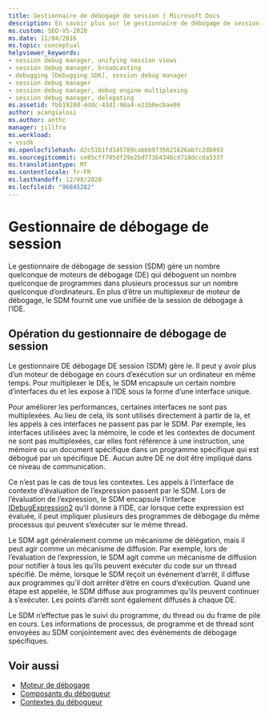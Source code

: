 ```yaml
---
title: Gestionnaire de débogage de session | Microsoft Docs
description: En savoir plus sur le gestionnaire de débogage de session, qui gère plusieurs moteurs de débogage qui déboguent des programmes dans plusieurs processus sur un nombre quelconque d’ordinateurs.
ms.custom: SEO-VS-2020
ms.date: 11/04/2016
ms.topic: conceptual
helpviewer_keywords:
- session debug manager, unifying session views
- session debug manager, broadcasting
- debugging [Debugging SDK], session debug manager
- session debug manager
- session debug manager, debug engine multiplexing
- session debug manager, delegating
ms.assetid: fbb1928d-dddc-43d1-98a4-e23b0ecbae09
author: acangialosi
ms.author: anthc
manager: jillfra
ms.workload:
- vssdk
ms.openlocfilehash: d2c51b1fd345789cabbb9735621626ab7c2db993
ms.sourcegitcommit: ce85cff795df29e2bd773b4346cd718dccda5337
ms.translationtype: MT
ms.contentlocale: fr-FR
ms.lasthandoff: 12/08/2020
ms.locfileid: "96845282"
---
```

# <a name="session-debug-manager"></a>Gestionnaire de débogage de session
Le gestionnaire de débogage de session (SDM) gère un nombre quelconque de moteurs de débogage (DE) qui déboguent un nombre quelconque de programmes dans plusieurs processus sur un nombre quelconque d’ordinateurs. En plus d’être un multiplexeur de moteur de débogage, le SDM fournit une vue unifiée de la session de débogage à l’IDE.

## <a name="session-debug-manager-operation"></a>Opération du gestionnaire de débogage de session
 Le gestionnaire DE débogage DE session (SDM) gère le. Il peut y avoir plus d’un moteur de débogage en cours d’exécution sur un ordinateur en même temps. Pour multiplexer le DEs, le SDM encapsule un certain nombre d’interfaces du et les expose à l’IDE sous la forme d’une interface unique.

 Pour améliorer les performances, certaines interfaces ne sont pas multiplexées. Au lieu de cela, ils sont utilisés directement à partir de la, et les appels à ces interfaces ne passent pas par le SDM. Par exemple, les interfaces utilisées avec la mémoire, le code et les contextes de document ne sont pas multiplexées, car elles font référence à une instruction, une mémoire ou un document spécifique dans un programme spécifique qui est débogué par un spécifique DE. Aucun autre DE ne doit être impliqué dans ce niveau de communication.

 Ce n’est pas le cas de tous les contextes. Les appels à l’interface de contexte d’évaluation de l’expression passent par le SDM. Lors de l’évaluation de l’expression, le SDM encapsule l’interface [IDebugExpression2](../../extensibility/debugger/reference/idebugexpression2.md) qu’il donne à l’IDE, car lorsque cette expression est évaluée, il peut impliquer plusieurs des programmes de débogage du même processus qui peuvent s’exécuter sur le même thread.

 Le SDM agit généralement comme un mécanisme de délégation, mais il peut agir comme un mécanisme de diffusion. Par exemple, lors de l’évaluation de l’expression, le SDM agit comme un mécanisme de diffusion pour notifier à tous les qu’ils peuvent exécuter du code sur un thread spécifié. De même, lorsque le SDM reçoit un événement d’arrêt, il diffuse aux programmes qu’il doit arrêter d’être en cours d’exécution. Quand une étape est appelée, le SDM diffuse aux programmes qu’ils peuvent continuer à s’exécuter. Les points d’arrêt sont également diffusés à chaque DE.

 Le SDM n’effectue pas le suivi du programme, du thread ou du frame de pile en cours. Les informations de processus, de programme et de thread sont envoyées au SDM conjointement avec des événements de débogage spécifiques.

## <a name="see-also"></a>Voir aussi
- [Moteur de débogage](../../extensibility/debugger/debug-engine.md)
- [Composants du débogueur](../../extensibility/debugger/debugger-components.md)
- [Contextes du débogueur](../../extensibility/debugger/debugger-contexts.md)

